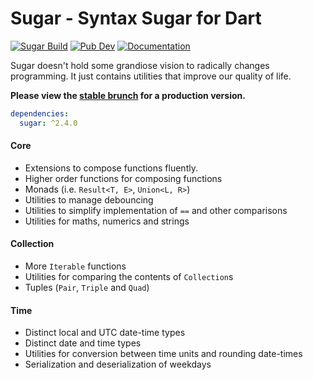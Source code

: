 # Sugar - Syntax Sugar for Dart
[![Sugar Build](https://github.com/forus-labs/cauldron/workflows/Sugar%20Build/badge.svg)](https://github.com/forus-labs/cauldron/actions?query=workflow%3A%22Sugar+Build%22)
[![Pub Dev](https://img.shields.io/pub/v/sugar)](https://pub.dev/packages/sugar)
[![Documentation](https://img.shields.io/badge/documentation-latest-brightgreen.svg)](https://pub.dev/documentation/sugar/latest/)

Sugar doesn't hold some grandiose vision to radically changes programming. It just contains utilities that improve our quality of life.

**Please view the [stable brunch](https://github.com/forus-labs/cauldron/tree/stable/sugar/) for a production version.**

```yaml
dependencies:
  sugar: ^2.4.0
```
#### Core

* Extensions to compose functions fluently.
* Higher order functions for composing functions
* Monads (i.e. `Result<T, E>`, `Union<L, R>`)
* Utilities to manage debouncing
* Utilities to simplify implementation of `==` and other comparisons
* Utilities for maths, numerics and strings

#### Collection

* More `Iterable` functions
* Utilities for comparing the contents of `Collection`s
* Tuples (`Pair`, `Triple` and `Quad`)

#### Time

* Distinct local and UTC date-time types
* Distinct date and time types
* Utilities for conversion between time units and rounding date-times
* Serialization and deserialization of weekdays

